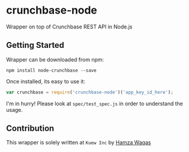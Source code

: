 crunchbase-node
===============
Wrapper on top of Crunchbase REST API in Node.js

## Getting Started

Wrapper can be downloaded from npm:

`npm install node-crunchbase --save`

Once installed, its easy to use it:

```javascript
var crunchbase = require('crunchbase-node')('app_key_id_here');
```

I'm in hurry! Please look at `spec/test_spec.js` in order to understand the usage.

## Contribution
This wrapper is solely written at `Kuew Inc` by [Hamza Waqas](http://github.com/ArkeologeN)
